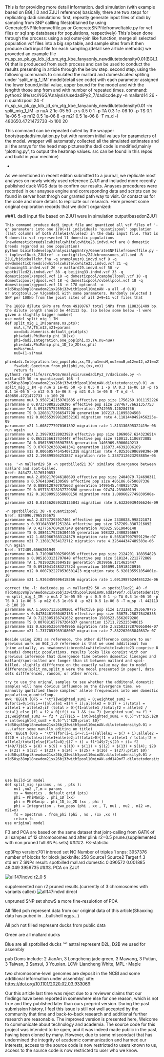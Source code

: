 
This is for providing more detail information.
dadi simulation (with example based on BGI_1.0 and ZJU1 reference)
basically, there are two steps for replicating dadi simulations:
first, repeatly generate input files of dadi by sampling from SNP callling files(obtained by using GenerateSNPfilefromvcffile.py or GenerateSNPfilefromvcftable.py for vcf files or sql snp databases for populations, respectively)
This's been done through the process: using a sql outer-join like function, merge all selected population vcf files into a big snp table, and sample sites from it then produce dadi input file for each sampling.(detail see article methods)
we proveded an example file m_sp_sx_pk_gy_lcb_jd_sm_ytg_kbe_fanyaonly_newdilutetodensity0.01(BGI_1.0) that is produeced from such process and can be used to conduct the results presenting in article through the below step.
second step,
using the following commands to simulated the mallard and domesticated spliting under 'split_mig_1_IM' model(detail see code) with each parameter assigned the 
lower bound,initial value, upper bound for the model and with the lenghth those snp from and with number of repeated times.
command: python2 life/src/NGS/Analysis/usedadiPy2_7/dadicode.py -n mallard14 26 -n quantizpool 24 -f m_sp_sx_pk_gy_lcb_jd_sm_ytg_kbe_fanyaonly_newdilutetodensity0.01 -m split_mig_1_IM -p nuA 2 1e-05 50 -p s 0.5 0 1 -p TA 0.3 1e-06 10 -p TS 0.1 1e-06 5 -p m12 0.5 1e-06 8 -p m21 0.5 1e-06 8 -T m_d -l 480650.4721472733 -b 100 20

This command can be repeated called by the wrapper bootstrapdadisimulation.py but with random initial values for parameters of the model.
wrapper will automately collected all the simulated estimates and all the arrays for the head map pictures(the dadi code is modified,mainly 'plotting.py', to output the heatmap values. src can be found in this repos and build in your mechine) 

-

As we mentioned in recent editon submitted to a journal, we replicate most analyses on newly widely used reference ZJU1 and included more recently published duck WGS data to confirm our results. Anayses procedures were recorded in our anayses engine and corresponding data and scripts can be found in server host throgh our granted path way to visit. Or contact us for the code and more details to replicate our research. Here present some original exploration records that we didn't organized:

###1.  dadi input file based on ZJU1 were in simulation output/basedonZJU1 

	
    This command produce dadi input file and quantized all vcf files of '-q' parameters into one 178(+1) individuals 'quantizpool' population (last columns of both Allele1/Allele2) in the dadi input file. That is 9 domestic vcf represented 11 domestic populations (newdomesticbreedslcwhitelcwhitelcwhite23.indvd.vcf are 8 domestic breeds regarded as one population)
	python bioinfodevelop/analysisAppEntry/GenerateSNPfilefromvcffile.py -t toplevelDuck_ZJU1ref -c configfiles/ZJUchromosomes_all.bed -R ZJU1/bjduckallchr.fna -q sramplouzr8.indvd.vcf 8 -q newdomesticbreedslcwhitelcwhitelcwhite23.indvd.vcf 21 -q shaoxing33.indvd.vcf 26 -v mallard29.indvd.vcf 50 -v spotbilled21.indvd.vcf 38 -q beijing33.indvd.vcf 33 -q domesticpool/smpool.vcf 18 -q domesticpool/campbellpool.vcf 18 -q domesticpool/jdpool.vcf 18 -q domesticpool/cvbellpool.vcf 18 -q domesticpool/gypool.vcf 18 -n 178 optional -o mld50sp38mpl8newdom21sx26bj33with5pool10minAN -a all -d 0.01
	or atcgtools.py VJgendadi with same parameters. Randomly selected 1 SNP per 100kb from the joint sites of all 2+9=11 vcf files that 
    
    The 18669 dilute SNPs are from 49180767 total SNPs from 1188361409 bp. the dilute length should be 442112 bp. (so below some below -l were given a slightly bigger number)
	use model split_mig_1_IM
    def split_mig_1_IM(params,ns,pts):
        nuA,s,TA,TS,m12,m21=params
        xx=dadi.Numerics.default_grid(pts)
        phi=dadi.PhiManip.phi_1D(xx)
        phi=dadi.Integration.one_pop(phi,xx,TA,nu=nuA)
        phi=dadi.PhiManip.phi_1D_to_2D(xx,phi)
        nuM=s*nuA
        nuB=(1-s)*nuA
        phi=dadi.Integration.two_pops(phi,xx,TS,nu1=nuM,nu2=nuB,m12=m12,m21=m21)
        fs=dadi.Spectrum.from_phi(phi,ns,(xx,xx))
        return fs
    python2 /opt/life/src/NGS/Analysis/usedadiPy2_7/dadicode.py -n mallard29 50 -n quantizpool 168 -f mld50sp38mpl8newdom21sx26bj33with5pool10minAN.dilutetodensity0.01 -m split_mig_1_IM -p nuA 2 1e-05 50 -p s 0.5 0 1 -p TA 0.3 1e-06 10 -p TS 0.1 1e-06 5 -p m12 0.5 1e-06 8 -p m21 0.5 1e-06 8 -T m_d -l 480650.4721472733 -b 100 20
    paramname nuA 3.9587142159702635 effective pop size 1756269.1011152226
    paramname s 0.8733708025529396 effective pop size 387467.76621357753
    paramname TA 3.091375752595244 generation 2742955.120284756
    paramname TS 0.12083172966547798 generation 107213.11095894508
    paramname m12 0.003653999128532162 migration rate 4.1181440492456225e-09
    paramname m21 1.6087777970361392 migration rate 1.813130895322419e-06
	run again
    paramname nuA 2.399793328023928 effective pop size 1969067.6243236514
    paramname s 0.8653256617434447 effective pop size 710013.1186873885
    paramname TA 0.8567599205987555 generation 1405969.5906049213
    paramname TS 0.07073203602481341 generation 116073.46392086109
    paramname m12 0.006605745454071318 migration rate 4.02536298689839e-09
    paramname m21 2.196899504253837 migration rate 1.3387312623298885e-06
	
    use  '-n mallard29 50 -n spotbilled21 38' similate divergence between mallard and spot-billed.
    Nref: 843472.3176510853
    paramname nuA 2.8502176946188693 effective pop size 2404079.724690311
    paramname s 0.576410945130569 effective pop size 486186.6758087336
    paramname TA 0.8889120707075663 generation 1499545.4489354726
    paramname TS 0.057781528237729696 generation 97474.239080199
    paramname m12 0.18380995558680158 migration rate 1.0896027749830508e-07
    paramname m21 0.014562059328125043 migration rate 8.63220939406624e-09

    -n spotbilled21 38 -n quantizpool
    Nref: 824096.7965195675
    paramname nuA 2.82737295917464 effective pop size 2330028.998221871
    paramname s 0.9310433361251284 effective pop size 767269.8307216092
    paramname TA 0.4277567604207248 generation 705025.9519046148
    paramname TS 0.30841179226304455 generation 508322.3400256667
    paramname m12 1.0820667683124379 migration rate 6.565167907959129e-07
    paramname m21 7.130817854172712 migration rate 4.326444347489583e-06
    run again
    Nref: 572409.6566201949
    paramname nuA 3.7109807002509605 effective pop size 2124201.188354823
    paramname s 0.9051633131707848 effective pop size 518124.2212772869
    paramname TA 1.781902303594518 generation 2039956.1714625447
    paramname TS 0.09180414583217324 generation 105099.15918420916
    paramname m12 0.0007922270530301423 migration rate 6.920105591054001e-10
    paramname m21 1.9363459696418366 migration rate 1.6913987624484122e-06
    
    correct the -l: dadicode.py -n mallard29 50 -n spotbilled21 40 -f mld50sp38mpl8newdom21sx26bj33with5pool10minAN.add149of7.dilutetodensity0.01 -m split_mig_1_IM -p nuA 2 1e-05 50 -p s 0.5 0 1 -p TA 0.3 1e-06 10 -p TS 0.1 1e-06 5 -p m12 0.5 1e-06 8 -p m21 0.5 1e-06 8 -T m_sp -l 442113 -b 100 20
    paramname nuA 1.560571355109201 effective pop size 1731181.3936679775
    paramname s 0.04784461960462138 effective pop size 53075.250276426355
    paramname TA 0.7123805156741632 generation 1580523.5562079286
    paramname TS 0.007081657767264637 generation 15711.725225348615
    paramname m12 0.6269533647848965 migration rate 2.8258317287006584e-07
    paramname m21 1.7377053939108007 migration rate 7.832262035840837e-07
    
    Beside using ZJU1 as reference, the other difference compare to our previous work on BGI_1.0 reference is that we used additional two (nine actually, as newdomesticbreedslcwhitelcwhitelcwhite23 comprise 8 breeds) domestic populations. results looks like consist with our previous inference that divergence time between domestic lineages and mallard/spot-billed are longer than it between mallard and spot-billed. slightly difffernce on the exactly value may due to model difference(split_nm,split_m were the model presented in paper), data sets diffferences, random, or other errors.
    
    try to use the orignal samples to see whether the additonal domestic samples will have obvious influence on the divergence time. we mannully quntified those samples' allele frequencies into one domestic population,quantiz7pop.
	awk 'BEGIN {OFS = "\t"}{weighted_sum1 = 0;weighted_sum2 = 0;for(i=0;i<8;i++){allele1 =$(4 + i);allele2 = $(17 + i);total = allele1 + allele2;if (total > 0){f1=allele1 /total;f2 = allele2 / total} else {f1 = f2 = 0}if(i >= 1 && i<= 7) {weighted_sum1 += f1 * 21;weighted_sum2 += f2 * 21}}$15 = int(weighted_sum1 + 0.5)"\t"$15;$28 = int(weighted_sum2 + 0.5)"\t"$28;print $0}' mld50sp38mpl8newdom21sx26bj33with5pool10minAN.dilutetodensity0.01 > ...(after some manully editing on title)
	awk 'BEGIN {OFS = "\t"}{for(i=1;i<=7;i++){allele1 = $(7 + i);allele2 = $(20 + i);total=allele1+allele2;if(total>0){f1 = allele1 / total;f2 = allele2/total}else{f1=f2=0};$(7 + i) = f1*149/7;$(20 + i)= f2 *149/7}$15 = $(8) + $(9) + $(10) + $(11) + $(12) + $(13) + $(14); $28 = $(21) + $(22) + $(23) + $(24) + $(25) + $(26) + $(27);print $0}' mld50sp38mpl8newdom21sx26bj33with5pool10minAN.dilutetodensity0.01 > mld50sp38mpl8newdom21sx26bj33with5pool10minAN.add149of7.dilutetodensity0.01
    
    

    
    use build-in model
    def split_mig (params , ns , pts ):
        nu1 ,nu2 ,T,m = params
        xx = Numerics . default_grid (pts)
        phi = PhiManip . phi_1D (xx)
        phi = PhiManip . phi_1D_to_2D (xx , phi )
        phi = Integration . two_pops (phi , xx , T, nu1 , nu2 , m12 =m, m21=m)
        fs = Spectrum . from_phi (phi , ns , (xx ,xx ))
        return fs
	use original model
    
F3 and PCA are based on the same dataset that joint-calling from GATK of all sampes of 12 chromosomes and after plink r2=0.5 prune.(supplemented with non pruned full SNPs sets)
####2.  F3-statistic

qp3Pop version:701
inbreed set NO
Number of triples 1
snps: 3957376
number of blocks for block jackknife: 258
			Source1     Source2     Target     f_3        std.err     Z	SNPs
 result:	spotbilled  mallard     domestic   0.090572  0.001885    48.049	3956735
###3.  PCA on ZJU1

![all147indvd r2_0 5](https://github.com/user-attachments/assets/68c10588-c28b-4caa-9a40-7ac5085d7ada)

supplemented non r2 pruned results.(currently of 3 chromosomes with variants called) 
![all147indvd direct](https://github.com/user-attachments/assets/270916b7-3ff9-438c-8d8e-efc232bd670f)

unpruned SNP set showS a more fine-resulotion of PCA

All filled pch represent data from our original data of this article(Shaoxing data has pubed in ...bullshell eggs...)

All pch not filled represent ducks from public data

Green are all mallard ducks

Blue are all spotbilled ducks
'*' astral represent D2L, D2B we used for assembly

pub Doms include: 2 JianAn, 3 Longcheng jade green, 3 Mawang, 3 Putian, 3 Taiwan, 3 Sansui, 3 Youxian.
LCW: Liancheng White, MPL : Maple

two chromosome-level genomes are deposit in the NCBI and some additional information under assembly/.
cite: https://doi.org/10.1101/2020.02.03.933069

Our this article last time was reject due to a reviewer claims that our findings have been reported in somewhere else for one reason, which is not true and they published later than ours preprint version. During the past submission history, I feel this issue is still not well accepted by the community that time and back-to-back research and additional further research are reasonable. The improved version is presented here, Welcome to communicate about technology and academia. The source code for this project was intended to be open, and it was indeed made public in the past, having been cloned by many. However, due to some misconduct that has undermined the integrity of academic communication and harmed our interests, access to the source code is now restricted to users known to us, access to the source code is now restricted to user who we know.
